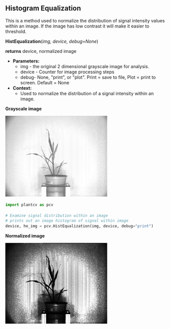 ## Histogram Equalization

This is a method used to normalize the distribution of signal intensity values within an image. 
If the image has low contrast it will make it easier to threshold.

**HistEqualization**(*img, device, debug=None*)

**returns** device, normalized image

- **Parameters:**
    - img - the original 2 dimensional grayscale image for analysis.
    - device - Counter for image processing steps
    - debug- None, "print", or "plot". Print = save to file, Plot = print to screen. Default = None
- **Context:**
    - Used to normalize the distribution of a signal intensity within an image.

**Grayscale image**

![Screenshot](img/documentation_images/HistEqualization/grayscale_image.jpg)  

```python
import plantcv as pcv

# Examine signal distribution within an image
# prints out an image histogram of signal within image
device, he_img = pcv.HistEqualization(img, device, debug="print")
```

**Normalized image**

![Screenshot](img/documentation_images/HistEqualization/normalized_image.jpg)  
